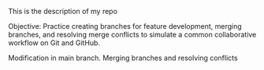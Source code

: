 This is the description of my repo

Objective: Practice creating branches for feature development, merging branches, and resolving merge conflicts to simulate a common collaborative workflow on Git and GitHub.

Modification in main branch.
Merging branches and resolving conflicts

